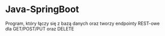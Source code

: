 # Java-SpringBoot
Program, który łączy się z bazą danych oraz tworzy endpointy REST-owe dla GET/POST/PUT oraz DELETE
